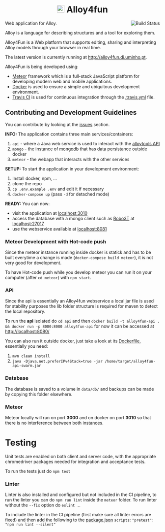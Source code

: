 <h1 align="center"><img src="/meteor/public/favicon.ico" height="24"> Alloy4fun</h1>

Web application for Alloy.
<a href="https://travis-ci.org/msramalho/Alloy4FunWebApp"><img align="right" alt="Build Status" src="https://travis-ci.org/msramalho/Alloy4FunWebApp.svg?branch=v1.0.0"/></a>

Alloy is a language for describing structures and a tool for exploring them.

Alloy4Fun is a Web platform that supports editing, sharing and interpreting Alloy models through your browser in real time.

The latest version is currently running at http://alloy4fun.di.uminho.pt.

Alloy4Fun is being developed using:
 * [Meteor](https://www.meteor.com/) framework which is a full-stack JavaScript platform for developing modern web and mobile applications.
 * [Docker](https://www.docker.com/) is used to ensure a simple and ubiquitous development environment.
 * [Travis CI](https://travis-ci.org/) is used for continuous integration through the [.travis.yml](.travis.yml) file.

## Contributing and Development Guidelines
You can contribute by looking at the [issues](issues/) section.

**INFO:** The application contains three main services/containers:
 1. `api` - where a Java web service is used to interact with the [alloytools API](http://alloytools.org/documentation.html)
 1. `mongo` - the instance of [mongodb](https://www.mongodb.com/) that has data persistance outside docker
 1. `meteor` - the webapp that interacts with the other services

**SETUP:** To start the application in your development environment:
1. Install docker, npm, ...
1. clone the repo
1. `cp .env.example .env` and edit it if necessary
1. `docker-compose up` (pass `-d` for detached mode)

**READY:** You can now:
 * visit the application at [localhost:3010](http://localhost:3010)
 * access the database with a mongo client such as [Robo3T](https://robomongo.org/) at [localhost:27017](mongodb://localhost/27017)
 * use the webservice available at [localhost:8081](http://localhost:8081)


### Meteor Development with Hot-code push
Since the meteor instance running inside docker is statick and has to be built everytime a change is made (`docker-compose build meteor`), it is not very good for development. 

To have Hot-code push while you develop meteor you can run it on your computer (after `cd meteor`) with `npm start`.


### API
Since the api is essentially an Alloy4fun webservice a local jar file is used for stability purposes the lib folder structure is required for maven to detect the local repository. 

To run the **api** isolated do `cd api` and then `docker build -t alloy4fun-api . && docker run -p 8080:8080 alloy4fun-api` for now it can be accessed at [http://localhost:8080/](http://localhost:8080/)

You can also run it outside docker, just take a look at its [Dockerfile](api/Dockerfile), essentially you need:
 1. `mvn clean install`
 1. `java -Djava.net.preferIPv4Stack=true -jar /home/target/alloy4fun-api-swarm.jar`

### Database
The database is saved to a volume in `data/db/` and backups can be made by copying this folder elsewhere. 

### Meteor
Meteor locally will run on port **3000** and on docker on port **3010** so that there is no interference between both instances.

# Testing
Unit tests are enabled on both client and server code, with the appropriate chromedriver packages needed for integration and acceptance tests. 

To run the tests just do `npm test`

### Linter
Linter is also installed and configured but not included in the CI pipeline, to run the linter you can do `npm run lint` inside the `meteor` folder. To run linter without the `--fix` option do `eslint .`.

To include the linter in the CI pipeline (first make sure all linter errors are fixed) and then add the following to the [package.json](meteor/package.json) `scripts`: `"pretest": "npm run lint --silent"`
